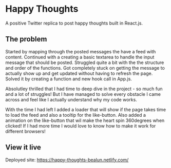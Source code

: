 # Happy Thoughts

A positive Twitter replica to post happy thoughts built in React.js.

## The problem

Started by mapping through the posted messages the have a feed with content. Continued with a creating a basic textarea to handle the input message that should be posted. Struggled quite a bit with the the structure and order of the functions. Got completely stuck on getting the message to actually show up and get updated without having to refresh the page. Solved it by creating a function and new hook call in App.js. 

Absolutley thrilled that I had time to deep dive in the project - so much fun and a lot of struggles! But I have managed to solve every obstacle I came across and feel like I actually understand why my code works. 

With the time I had left I added a loader that will show if the page takes time to load the feed and also a tooltip for the like-button. Also added a animation on the like-button that wil make the heart spin 360degrees when clicked! If I had more time I would love to know how to make it work for different browsers!

## View it live

Deployed site: https://happy-thoughts-bealun.netlify.com/

